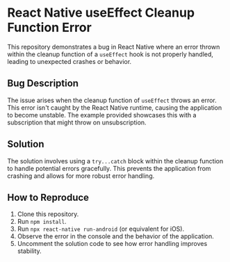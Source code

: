 # React Native useEffect Cleanup Function Error

This repository demonstrates a bug in React Native where an error thrown within the cleanup function of a `useEffect` hook is not properly handled, leading to unexpected crashes or behavior.

## Bug Description

The issue arises when the cleanup function of `useEffect` throws an error. This error isn't caught by the React Native runtime, causing the application to become unstable.  The example provided showcases this with a subscription that might throw on unsubscription.

## Solution

The solution involves using a `try...catch` block within the cleanup function to handle potential errors gracefully. This prevents the application from crashing and allows for more robust error handling.

## How to Reproduce

1. Clone this repository.
2. Run `npm install`.
3. Run `npx react-native run-android` (or equivalent for iOS).
4. Observe the error in the console and the behavior of the application.
5. Uncomment the solution code to see how error handling improves stability.
